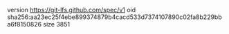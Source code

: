 version https://git-lfs.github.com/spec/v1
oid sha256:aa23ec25f4ebe899374879b4cacd533d7374107890c02fa8b229bba6f8150826
size 3851
